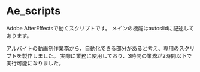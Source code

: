 # Ae_scripts

Adobe AfterEffectsで動くスクリプトです。
メインの機能はautoslidに記述してあります。

アルバイトの動画制作業務から、自動化できる部分があると考え、専用のスクリプトを製作しました。
実際に業務に使用しており、3時間の業務が2時間以下で実行可能になりました。
